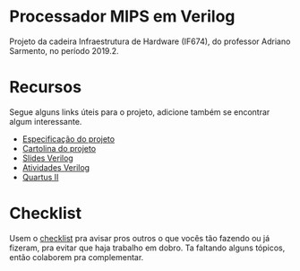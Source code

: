 # Processador MIPS em Verilog
Projeto da cadeira Infraestrutura de Hardware (IF674), do professor Adriano Sarmento, no período 2019.2.

# Recursos

Segue alguns links úteis para o projeto, adicione também se encontrar algum interessante.

* [Especificação do projeto](https://drive.google.com/file/d/1DO_luS3GKVyv3rYO_oJdjYfEV0kU3biG/view)
* [Cartolina do projeto](http://abre.ai/cartolinahw)
* [Slides Verilog](https://drive.google.com/file/d/1y0gqVissNJZ3fpTfjAh6yvX_9Y9t9xqC/view)
* [Atividades Verilog](https://drive.google.com/file/d/1H81--gwP9lwWjgLLp97iK5sfZ7ko82NW/view)
* [Quartus II](https://drive.google.com/file/d/1wQKtpDSJMCUhpOUdQVPDfxamvXK26KWc/view)


# Checklist

Usem o [checklist](https://docs.google.com/spreadsheets/d/13kJTckkGqviGsZGby3BrcM13_c1ZbBVm-t53vDKq94E/edit#gid=0) pra avisar pros outros o que vocês tão fazendo ou já fizeram,
 pra evitar que haja trabalho em dobro. Ta faltando alguns tópicos, então colaborem pra complementar.
 
